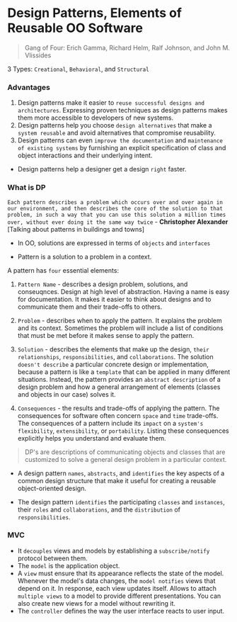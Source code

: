 # Design Patterns, Elements of Reusable OO Software 

> Gang of Four: Erich Gamma, Richard Helm, Ralf Johnson, and John M. Vlissides

3 Types: `Creational`, `Behavioral`, and `Structural` 

### Advantages

1. Design patterns make it easier to `reuse successful designs and architectures`. Expressing proven techniques as design patterns makes them more accessible to developers of new systems. 
2. Design patterns help you choose `design alternatives` that make a `system reusable` and avoid alternatives that compromise reusability. 
3. Design patterns can even `improve the documentation` and `maintenance of existing systems` by furnishing an explicit specification of class and object interactions and their underlying intent. 

- Design patterns help a designer get a design `right` faster.

### What is DP 

`Each pattern describes a problem which occurs over and over again in our environment, and then describes the core of the solution to that problem, in such a way that you can use this solution a million times over, without ever doing it the same way twice` - **Christopher Alexander** [Talking about patterns in buildings and towns]

- In OO, solutions are expressed in terms of `objects` and `interfaces`


- Pattern is a solution to a problem in a context.

A pattern has `four` essential elements:

1. `Pattern Name` - describes a design problem, solutions, and conseuqnces. Design at high level of abstraction.
Having a name is easy for documentation. It makes it easier to think about designs and to communicate them and their trade-offs to others.

2. `Problem` - describes when to apply the pattern. It explains the problem and its context. Sometimes the problem will include a list of conditions that must be met before it makes sense to apply the pattern.

3. `Solution` - describes the elements that make up the design, `their relationships`, `responsibilities`, and `collaborations`. The solution `doesn't describe` a particular concrete design or implementation, because a pattern is like a `template` that can be applied in many different situations. Instead, the pattern provides an `abstract description` of a design problem and how a general arrangement of elements (classes and objects in our case) solves it.

4. `Consequences` - the results and trade-offs of applying the pattern. The consequences for software often concern `space` and `time` trade-offs. The consequences of a pattern include its `impact` on a `system's flexibility`, `extensibility`, or `portability`. Listing these consequences explicitly helps you understand and evaluate them.

> DP's are descriptions of communicating objects and classes that are customized to solve a general design problem in a particular context.


- A design pattern `names`, `abstracts`, and `identifies` the key aspects of a common design structure that make it useful for creating a reusable object-oriented design.

- The design pattern `identifies` the participating `classes` and `instances`, their `roles` and `collaborations`, and the `distribution` of `responsibilities`.

### MVC 

- It `decouples` views and models by establishing a `subscribe/notify` protocol between them. 
- The `model` is the application object.
- A `view` must ensure that its appearance reflects the state of the model. Whenever the model's data changes, the `model notifies` views that depend on it. In response, each view updates itself. Allows to attach `multiple views` to a model to provide different presentations. You can also create new views for a model without rewriting it.
- The `controller` defines the way the user interface reacts to user input.
